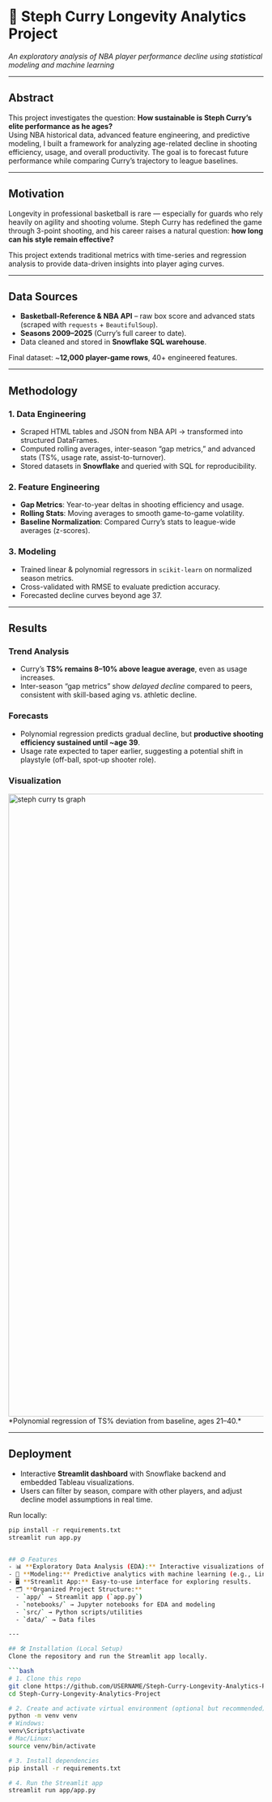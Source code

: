 # 🏀 Steph Curry Longevity Analytics Project
*An exploratory analysis of NBA player performance decline using statistical modeling and machine learning*

---

## Abstract
This project investigates the question: **How sustainable is Steph Curry’s elite performance as he ages?**  
Using NBA historical data, advanced feature engineering, and predictive modeling, I built a framework for analyzing age-related decline in shooting efficiency, usage, and overall productivity. The goal is to forecast future performance while comparing Curry’s trajectory to league baselines.

---

## Motivation
Longevity in professional basketball is rare — especially for guards who rely heavily on agility and shooting volume. Steph Curry has redefined the game through 3-point shooting, and his career raises a natural question: **how long can his style remain effective?**

This project extends traditional metrics with time-series and regression analysis to provide data-driven insights into player aging curves.

---

## Data Sources
- **Basketball-Reference & NBA API** – raw box score and advanced stats (scraped with `requests` + `BeautifulSoup`).  
- **Seasons 2009–2025** (Curry’s full career to date).  
- Data cleaned and stored in **Snowflake SQL warehouse**.  

Final dataset: ~**12,000 player-game rows**, 40+ engineered features.

---

## Methodology

### 1. Data Engineering
- Scraped HTML tables and JSON from NBA API → transformed into structured DataFrames.  
- Computed rolling averages, inter-season “gap metrics,” and advanced stats (TS%, usage rate, assist-to-turnover).  
- Stored datasets in **Snowflake** and queried with SQL for reproducibility.  

### 2. Feature Engineering
- **Gap Metrics**: Year-to-year deltas in shooting efficiency and usage.  
- **Rolling Stats**: Moving averages to smooth game-to-game volatility.  
- **Baseline Normalization**: Compared Curry’s stats to league-wide averages (z-scores).  

### 3. Modeling
- Trained linear & polynomial regressors in `scikit-learn` on normalized season metrics.  
- Cross-validated with RMSE to evaluate prediction accuracy.  
- Forecasted decline curves beyond age 37.  

---

## Results

### Trend Analysis
- Curry’s **TS% remains 8–10% above league average**, even as usage increases.  
- Inter-season “gap metrics” show *delayed decline* compared to peers, consistent with skill-based aging vs. athletic decline.

### Forecasts
- Polynomial regression predicts gradual decline, but **productive shooting efficiency sustained until ~age 39**.  
- Usage rate expected to taper earlier, suggesting a potential shift in playstyle (off-ball, spot-up shooter role).  

### Visualization
<img width="2539" height="1228" alt="steph curry ts graph" src="https://github.com/user-attachments/assets/0c4d2066-0454-4749-bdd2-becb321bf673" />
*Polynomial regression of TS% deviation from baseline, ages 21–40.*

---

## Deployment
- Interactive **Streamlit dashboard** with Snowflake backend and embedded Tableau visualizations.  
- Users can filter by season, compare with other players, and adjust decline model assumptions in real time.  

Run locally:
```bash
pip install -r requirements.txt
streamlit run app.py


## ⚙️ Features
- 📊 **Exploratory Data Analysis (EDA):** Interactive visualizations of Curry’s career statistics.  
- 🔮 **Modeling:** Predictive analytics with machine learning (e.g., Linear Regression).  
- 🖥️ **Streamlit App:** Easy-to-use interface for exploring results.  
- 🗂️ **Organized Project Structure:**
  - `app/` → Streamlit app (`app.py`)
  - `notebooks/` → Jupyter notebooks for EDA and modeling
  - `src/` → Python scripts/utilities
  - `data/` → Data files

---

## 🛠️ Installation (Local Setup)
Clone the repository and run the Streamlit app locally.

```bash
# 1. Clone this repo
git clone https://github.com/USERNAME/Steph-Curry-Longevity-Analytics-Project.git
cd Steph-Curry-Longevity-Analytics-Project

# 2. Create and activate virtual environment (optional but recommended)
python -m venv venv
# Windows:
venv\Scripts\activate
# Mac/Linux:
source venv/bin/activate

# 3. Install dependencies
pip install -r requirements.txt

# 4. Run the Streamlit app
streamlit run app/app.py















